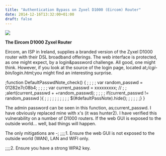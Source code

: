 ```yaml
---
title: "Authentication Bypass on Zyxel D1000 (Eircom) Router"
date: 2014-12-16T13:32:00+01:00
draft: false 
---
```

<img src=https://gerryk.sdf.org/site_images/eircom-zyxel.JPG />

<strong>The Eircom D1000 Zyxel Router</strong>

Eircom, an ISP in Ireland, supplies a branded version of the Zyxel D1000 router with their DSL broadband offerings. The web interface is protected, as one might expect, by a login&amp;password challenge. All good, one might think. However, if you look at the source of the login page, located at;<em>/cgi-bin/login.html</em>;you might find an interesting surprise.


;function DefaultPasswdNote_check()
{
; ; ; ; var random_passwd = 01282e7c08b4;
; ; ; ; var current_passwd = xxxxxxxxx;
// ; ; ;alert(current_passwd +  +random_passwd);
; ; ; ; if(current_passwd != random_passwd ){
; ; ; ; ; ; ; ; ; ; $(#defaultPassNote).hide();
; ; ; ; ;}
}

The admin password can be seen in this function, as;current_passwd. I have obviously replaced mine with x's (it was hunter2). I have verified this vulnerability on a number of D1000 routers.
If the web GUI is exposed to the outside world... well, bad things will happen.

The only mitigations are -;
;;;;1. Ensure the web GUI is not exposed to the outside world (WAN), LAN and WIFI only.

;;;;2. Ensure you have a strong WPA2 key.

